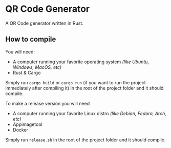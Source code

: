 # QR Code Generator

A QR Code generator written in Rust.

## How to compile
You will need:
- A computer running your favorite operating system *(like Ubuntu, Windows, MacOS, etc)*
- Rust & Cargo

Simply run `cargo build` or `cargo run` (if you want to run the project immediately after compiling it) in the root of the project folder and it should compile.

To make a release version you will need
- A computer running your favorite Linux distro *(like Debian, Fedora, Arch, etc)*
- Appimagetool
- Docker

Simply run `release.sh` in the root of the project folder and it should compile.